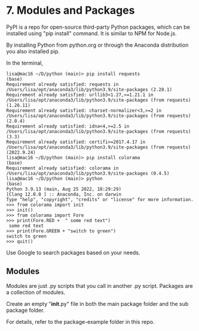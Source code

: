 # 7. Modules and Packages
PyPI is a repo for open-source third-party Python packages, which can be installed using "pip install" command. It is similar to NPM for Node.js. 

By installing Python from python.org or through the Anaconda distribution you also installed pip. 

In the terminal,
```console
lisa@mac16 ~/D/python (main)> pip install requests                 (base) 
Requirement already satisfied: requests in /Users/lisa/opt/anaconda3/lib/python3.9/site-packages (2.28.1)
Requirement already satisfied: urllib3<1.27,>=1.21.1 in /Users/lisa/opt/anaconda3/lib/python3.9/site-packages (from requests) (1.26.11)
Requirement already satisfied: charset-normalizer<3,>=2 in /Users/lisa/opt/anaconda3/lib/python3.9/site-packages (from requests) (2.0.4)
Requirement already satisfied: idna<4,>=2.5 in /Users/lisa/opt/anaconda3/lib/python3.9/site-packages (from requests) (3.3)
Requirement already satisfied: certifi>=2017.4.17 in /Users/lisa/opt/anaconda3/lib/python3.9/site-packages (from requests) (2022.9.24)
lisa@mac16 ~/D/python (main)> pip install colorama                 (base) 
Requirement already satisfied: colorama in /Users/lisa/opt/anaconda3/lib/python3.9/site-packages (0.4.5)
lisa@mac16 ~/D/python (main)> python                               (base) 
Python 3.9.13 (main, Aug 25 2022, 18:29:29) 
[Clang 12.0.0 ] :: Anaconda, Inc. on darwin
Type "help", "copyright", "credits" or "license" for more information.
>>> from colorama import init
>>> init()
>>> from colorama import Fore
>>> print(Fore.RED +  " some red text")
 some red text
>>> print(Fore.GREEN + "switch to green")
switch to green
>>> quit()
```

Use Google to search packages based on your needs. 

## Modules
Modules are just .py scripts that you call in another .py script. Packages are a collection of modules. 

Create an empty "__init__.py" file in both the main package folder and the sub package folder. 

For details, refer to the package-example folder in this repo. 
































